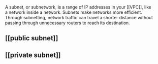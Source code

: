 A subnet, or subnetwork, is a range of IP addresses in your [[VPC]], like a network inside a network. 
Subnets make networks more efficient. Through subnetting, network traffic can travel a shorter distance without passing through unnecessary routers to reach its destination.

## [[public subnet]]



## [[private subnet]]
